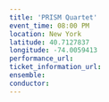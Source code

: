 ```yaml
---
title: 'PRISM Quartet'
event_time: 08:00 PM
location: New York
latitude: 40.7127837
longitude: -74.0059413
performance_url:
ticket_information_url:
ensemble:
conductor:
---
```

